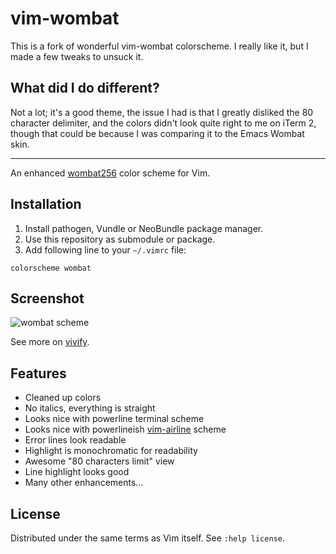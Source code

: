 # vim-wombat

This is a fork of wonderful vim-wombat colorscheme.  I really like it, but I made a few tweaks to unsuck it. 

## What did I do different? 

Not a lot; it's a good theme, the issue I had is that I greatly disliked the 80 character delimiter, and the colors didn't look quite right to me on iTerm 2, though that could be because I was comparing it to the Emacs Wombat skin. 

------

An enhanced [wombat256](http://www.vim.org/scripts/script.php?script_id=2465) color scheme for Vim.

## Installation

1. Install pathogen, Vundle or NeoBundle package manager.
2. Use this repository as submodule or package.
3. Add following line to your `~/.vimrc` file:

```vim
colorscheme wombat
```

## Screenshot

![wombat scheme](http://i.imgur.com/7tXnQvy.png)

See more on [vivify](http://bytefluent.com/vivify/index.php?remote=github.com%2Fsheerun%2Fvim-wombat-scheme%2Fraw%2Fmaster%2Fcolors%2Fwombat.vim).

## Features

* Cleaned up colors
* No italics, everything is straight
* Looks nice with powerline terminal scheme
* Looks nice with powerlineish [vim-airline](https://github.com/bling/vim-airline) scheme
* Error lines look readable
* Highlight is monochromatic for readability
* Awesome "80 characters limit" view
* Line highlight looks good
* Many other enhancements...

## License

Distributed under the same terms as Vim itself. See `:help license`.
